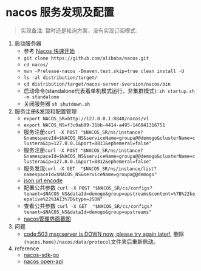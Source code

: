 # nacos 服务发现及配置

> 实现备注: 暂时还是轮询方案，没有实现订阅模式.

1. 启动服务器
    - 参考 [Nacos 快速开始](https://nacos.io/zh-cn/docs/quick-start.html)
    - `git clone https://github.com/alibaba/nacos.git`
    - `cd nacos/`
    - `mvn -Prelease-nacos -Dmaven.test.skip=true clean install -U`
    - `ls -al distribution/target/`
    - `cd distribution/target/nacos-server-$version/nacos/bin`
    - 启动命令(standalone代表着单机模式运行，非集群模式): `sh startup.sh -m standalone`
    - 关闭服务器 `sh shutdown.sh`
1. 服务注册&发现和配置管理
    - `export NACOS_SR=http://127.0.0.1:8848/nacos/v1`
    - `export NACOS_NS=f3c0ab89-31bb-4414-a495-146941316751`
    - 服务注册`curl -X POST "$NACOS_SR/ns/instance?&namespaceId=$NACOS_NS&serviceName=groupa@@demogo&clusterName=clustera&ip=127.0.0.1&port=8811&ephemeral=false"`
    - 服务注册`curl -X POST "$NACOS_SR/ns/instance?&namespaceId=$NACOS_NS&serviceName=groupa@@demogo&clusterName=clustera&ip=127.0.0.1&port=8812&ephemeral=false"`
    - 服务发现`curl -X GET  "$NACOS_SR/ns/instance/list?namespaceId=$NACOS_NS&serviceName=groupa@@demogo"`
    - [json url encode](https://onlinejsontools.com/url-encode-json)
    - 配置公共参数 `curl -X POST "$NACOS_SR/cs/configs?tenant=$NACOS_NS&dataId=demogo&group=upstreams&content=%7B%22keepalive%22%3A13%7D&type=JSON"`
    - 查看公共参数 `curl -X GET  "$NACOS_SR/cs/configs?tenant=$NACOS_NS&dataId=demogo&group=upstreams"`
    - [nacos管理界面截图](testdata/snapshots)
1. 问题
    - [code:503,msg:server is DOWN now, please try again later!](https://github.com/alibaba/nacos/issues/4210), 删除`{nacos.home}/nacos/data/protocol`文件夹后重新启动。
1. reference
    - [nacos-sdk-go](https://github.com/nacos-group/nacos-sdk-go)
    - [nacos open-api](https://nacos.io/zh-cn/docs/open-api.html)